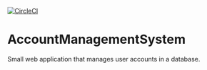 [![CircleCI](https://circleci.com/gh/Tsvetoslav88/AccountManagementSystem.svg?style=svg)](https://circleci.com/gh/Tsvetoslav88/AccountManagementSystem)

# AccountManagementSystem
Small web application that manages user accounts in a database.
